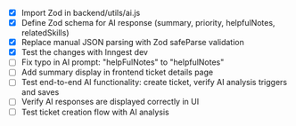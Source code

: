 - [x] Import Zod in backend/utils/ai.js
- [x] Define Zod schema for AI response (summary, priority, helpfulNotes, relatedSkills)
- [x] Replace manual JSON parsing with Zod safeParse validation
- [x] Test the changes with Inngest dev
- [ ] Fix typo in AI prompt: "helpFulNotes" to "helpfulNotes"
- [ ] Add summary display in frontend ticket details page
- [ ] Test end-to-end AI functionality: create ticket, verify AI analysis triggers and saves
- [ ] Verify AI responses are displayed correctly in UI
- [ ] Test ticket creation flow with AI analysis
